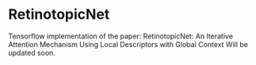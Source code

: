 # RetinotopicNet
Tensorflow implementation of the paper: RetinotopicNet: An Iterative Attention Mechanism Using Local Descriptors with Global Context
Will be updated soon.
